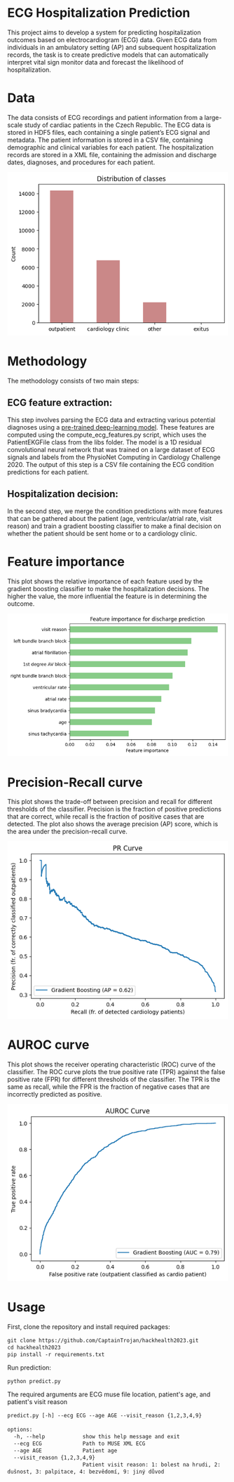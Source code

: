 # ECG Hospitalization Prediction
This project aims to develop a system for predicting hospitalization outcomes based on electrocardiogram (ECG) data. Given ECG data from individuals in an ambulatory setting (AP) and subsequent hospitalization records, the task is to create predictive models that can automatically interpret vital sign monitor data and forecast the likelihood of hospitalization.

# Data
The data consists of ECG recordings and patient information from a large-scale study of cardiac patients in the Czech Republic. The ECG data is stored in HDF5 files, each containing a single patient’s ECG signal and metadata. The patient information is stored in a CSV file, containing demographic and clinical variables for each patient. The hospitalization records are stored in a XML file, containing the admission and discharge dates, diagnoses, and procedures for each patient.

![distribution](images/classdistribution.png)

# Methodology
The methodology consists of two main steps:

## ECG feature extraction: 
This step involves parsing the ECG data and extracting various potential diagnoses using a [pre-trained deep-learning model](https://github.com/antonior92/automatic-ecg-diagnosis). These features are computed using the compute_ecg_features.py script, which uses the PatientEKGFile class from the libs folder. The model is a 1D residual convolutional neural network that was trained on a large dataset of ECG signals and labels from the PhysioNet Computing in Cardiology Challenge 2020. The output of this step is a CSV file containing the ECG condition predictions for each patient. 

## Hospitalization decision: 
In the second step, we merge the condition predictions with more features that can be gathered about the patient (age, ventricular/atrial rate, visit reason) and train a gradient boosting classifier to make a final decision on whether the patient should be sent home or to a cardiology clinic.

# Feature importance
This plot shows the relative importance of each feature used by the gradient boosting classifier to make the hospitalization decisions. The higher the value, the more influential the feature is in determining the outcome. 

![importance](images/featimport.png)

# Precision-Recall curve
This plot shows the trade-off between precision and recall for different thresholds of the classifier. Precision is the fraction of positive predictions that are correct, while recall is the fraction of positive cases that are detected. The plot also shows the average precision (AP) score, which is the area under the precision-recall curve. 

![pr](images/pr.png)

# AUROC curve
This plot shows the receiver operating characteristic (ROC) curve of the classifier. The ROC curve plots the true positive rate (TPR) against the false positive rate (FPR) for different thresholds of the classifier. The TPR is the same as recall, while the FPR is the fraction of negative cases that are incorrectly predicted as positive.

![auc](images/auroc.png)

# Usage
First, clone the repository and install required packages:

```
git clone https://github.com/CaptainTrojan/hackhealth2023.git
cd hackhealth2023
pip install -r requirements.txt
```

Run prediction:
```
python predict.py
```

The required arguments are ECG muse file location, patient's age, and patient's visit reason
```
predict.py [-h] --ecg ECG --age AGE --visit_reason {1,2,3,4,9}

options:
  -h, --help            show this help message and exit
  --ecg ECG             Path to MUSE XML ECG
  --age AGE             Patient age
  --visit_reason {1,2,3,4,9}
                        Patient visit reason: 1: bolest na hrudi, 2: dušnost, 3: palpitace, 4: bezvědomí, 9: jiný důvod
```
